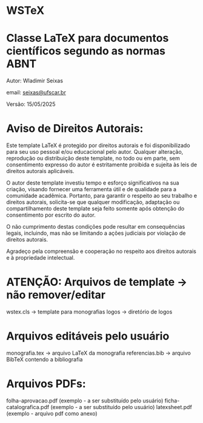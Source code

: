 # WSTeX
# Classe LaTeX para documentos científicos segundo as normas ABNT
Autor: Wladimir Seixas

email: seixas@ufscar.br

Versão: 15/05/2025

# Aviso de Direitos Autorais:

Este template LaTeX é protegido por direitos autorais e foi disponibilizado para seu uso pessoal e/ou educacional pelo autor. Qualquer alteração, reprodução ou distribuição deste template, no todo ou em parte, sem consentimento expresso do autor é estritamente proibida e sujeita às leis de direitos autorais aplicáveis.

O autor deste template investiu tempo e esforço significativos na sua criação, visando fornecer uma ferramenta útil e de qualidade para a comunidade acadêmica. Portanto, para garantir o respeito ao seu trabalho e direitos autorais, solicita-se que qualquer modificação, adaptação ou compartilhamento deste template seja feito somente após obtenção do consentimento por escrito do autor.

O não cumprimento destas condições pode resultar em consequências legais, incluindo, mas não se limitando a ações judiciais por violação de direitos autorais.

Agradeço pela compreensão e cooperação no respeito aos direitos autorais e à propriedade intelectual.

# ATENÇÃO: Arquivos de template -> não remover/editar

wstex.cls  -> template para monografias
logos      -> diretório de logos

# Arquivos editáveis pelo usuário

monografia.tex      -> arquivo LaTeX da monografia 
referencias.bib     -> arquivo BibTeX contendo a bibliografia

# Arquivos PDFs:

folha-aprovacao.pdf (exemplo - a ser substituído pelo usuário)
ficha-catalografica.pdf (exemplo - a ser substituído pelo usuário)
latexsheet.pdf (exemplo - arquivo pdf como anexo)
